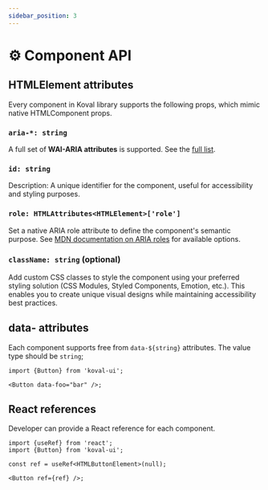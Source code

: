 ```yaml
---
sidebar_position: 3
---
```


# ⚙️ Component API

## HTMLElement attributes

Every component in Koval library supports the following props, which mimic native HTMLComponent props.

### `aria-*: string`

A full set of **WAI-ARIA attributes** is supported. See the [full list](https://developer.mozilla.org/en-US/docs/Web/Accessibility/ARIA/Reference/Attributes).

### `id: string`

Description: A unique identifier for the component, useful for accessibility and styling purposes.

### `role: HTMLAttributes<HTMLElement>['role']`

Set a native ARIA role attribute to define the component's semantic purpose. See [MDN documentation on ARIA roles](https://developer.mozilla.org/en-US/docs/Web/Accessibility/ARIA/Roles) for available options.

### `className: string` (optional)

Add custom CSS classes to style the component using your preferred styling solution (CSS Modules, Styled Components, Emotion, etc.). This enables you to create unique visual designs while maintaining accessibility best practices.

## data- attributes

Each component supports free from `data-${string}` attributes. The value type should be `string`;

```tsx
import {Button} from 'koval-ui';

<Button data-foo="bar" />;
```

## React references

Developer can provide a React reference for each component.

```tsx
import {useRef} from 'react';
import {Button} from 'koval-ui';

const ref = useRef<HTMLButtonElement>(null);

<Button ref={ref} />;
```
